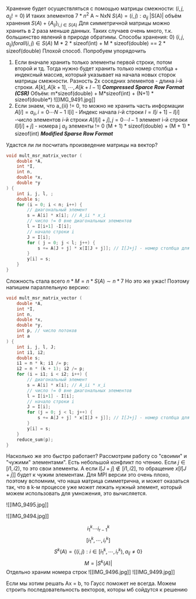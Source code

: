 Хранение будет осуществляться с помощью матрицы смежности:
$(i, j, a_{ij} != 0)$
И таких элементов $7 * n^2$
A ~ NxN
$S(A) = {(i, j): a_{ij}}$
|S(A)| объём хранения
$S(A) + \{A_{ij}\}_{i, j \in S(A)}$
Для симметричной матрицы можно хранить в 2 раза меньше данных. Таких случаев очень много, т.к. большинство явлений в природе обратимы.
Способы хранения:
0) $(i, j, a_{ij}) for all (i, j) \in S(A)$
	M * 2 * sizeof(int) + M * sizeof(double) == 2 * sizeof(double) 
	Плохой способ. Попробуем упорядочить
1) Если вначале хранить только элементы первой строки, потом второй и тд. Тогда нужно будет хранить только номер столбца + индексный массив, который указывает на начала новых сторок матрицы смежности. Разность 2х соседних элементов - длина $i$-й строки. 
	$A[k], A[k+1],  \cdots, A[k + l - 1]$ 
	___Compressed Sparce Row Format (CSR)___
	Объём: m\*sizeof(double) + M\*sizeof(int) + (N+1) \* sizeof(double\*)
	![[IMG_9491.jpg]]
2) Если знаем, что a_{ii} != 0, то можно не хранить часть информации
	$A[i] = a_{ii}, i=0\cdots N-1$
	I[i] - Индекс начала $i$-й строки
	$l = I[i + 1] - I[i]$ -число элементов $i$-й строки
	$A[I[i] + j], j=0 \cdots l-1$ элемент i-й строки
	$I[I[i] + j]$ - номера j $a_{ij}$ элементы != 0
	(M + 1) \* sizeof(double) + (M + 1) \* sizeof(int)
	___Modified Sparse Row Format___

Удастся ли ли посчитать произведение матрицы на вектор?
```cpp
void mult_msr_matrix_vector (
	double *A,
	int *I,
	int n,
	double *x,
	double *y
) {
	int i, j, l, ;
	double s;
	for (i = 0; i < n; i++) {
		// диагональный элемент
		s = A[i] * x[i]; // A_ii * x_i
		// число != 0 вне диагональных элементов
		l = I[i+1] -I[i];
		// начало строки i
		J = I[i];
		for ( j = 0; j < l; j++) {
			s += A[J + j] * x[I[J + j]]; // I[J+j] - номер столбца для A[j+j]
		}
		y[i] = s;
	}
}
```
Сложность стала всего $n * M = n * S(A) \sim n * 7$
Но это же ужас! Поэтому напишем параллельную версию:
```cpp
void mult_msr_matrix_vector (
	double *A,
	int *I,
	int n,
	double *x,
	double *y,
	int p, // число потоков
	int a
) {
	int i, j, l, J;
	int i1, i2;
	double s;
	i1 = n * k; i1 /= p;
	i2 = n * (k + 1); i2 /= p;
	for (i = i1; i < i2; i++) {
		// диагональный элемент
		s = A[i] * x[i]; // A_ii * x_i
		// число != 0 вне диагональных элементов
		l = I[i+1] - I[i];
		// начало строки i
		J = I[i];
		for (j = 0; j < l; j++) {
			s += A[J + j] * x[I[J + j]]; // I[J+j] - номер столбца для A[j+j]
		}
		y[i] = s;
	}
	reduce_sum(p);
}
```
 Насколько же это быстро работает? Рассмотрим работу со "своими" и "чужими" элементами". Есть небольшой конфликт по чтению. Если $j \in [i1, i2)$, то это свои элементы. А если $I[J + j] \notin [i1, i2]$, то обращение $x[I[J + j]]$ будет к чужим элементам. Для MPI версии это очень плохо, поэтому вспомним, что наша матрица симметрична, и может оказаться так, что в k-м процессе уже может лежать нужный элемент, который можем использовать для умножения, это вычисляется.
 
![[IMG_9495.jpg]]

![[IMG_9494.jpg]]

$$i_1^k \cdots i_{r-1}^k$$
$$[i_1^k, \cdots, i_{r}^k]$$
$$S^k(A) = \{(i, j) : i \in [i_1^k, \cdots, i_r^k), a_{ij} \neq 0\}$$
$$M = |S^k(A)|$$
Отдельно храним номера строк
![[IMG_9496.jpg]]
![[IMG_9499.jpg]]

Если мы хотим решать Ax = b, то Гаусс поможет не всегда.
Можем строить последовательность векторов, которы мб сойдутся к решению